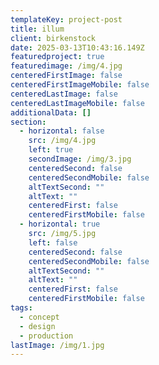 ```yaml
---
templateKey: project-post
title: illum
client: birkenstock
date: 2025-03-13T10:43:16.149Z
featuredproject: true
featuredimage: /img/4.jpg
centeredFirstImage: false
centeredFirstImageMobile: false
centeredLastImage: false
centeredLastImageMobile: false
additionalData: []
section:
  - horizontal: false
    src: /img/4.jpg
    left: true
    secondImage: /img/3.jpg
    centeredSecond: false
    centeredSecondMobile: false
    altTextSecond: ""
    altText: ""
    centeredFirst: false
    centeredFirstMobile: false
  - horizontal: true
    src: /img/5.jpg
    left: false
    centeredSecond: false
    centeredSecondMobile: false
    altTextSecond: ""
    altText: ""
    centeredFirst: false
    centeredFirstMobile: false
tags:
  - concept
  - design
  - production
lastImage: /img/1.jpg
---
```

